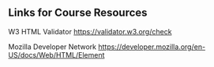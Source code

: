 ## Links for Course Resources

W3 HTML Validator
https://validator.w3.org/check

Mozilla Developer Network
https://developer.mozilla.org/en-US/docs/Web/HTML/Element
